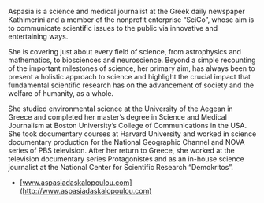 Aspasia is a science and medical journalist at the Greek daily newspaper Kathimerini and a member of the nonprofit enterprise “SciCo”, whose aim is to communicate scientific issues to the public via innovative and entertaining ways.

She is covering just about every field of science, from astrophysics and mathematics, to biosciences and neuroscience. Beyond a simple recounting of the important milestones of science, her primary aim, has always been to present a holistic approach to science and highlight the crucial impact that fundamental scientific research has on the advancement of society and the welfare of humanity, as a whole.

She studied environmental science at the University of the Aegean in Greece and completed her master’s degree in Science and Medical Journalism at Boston University’s College of Communications in the USA. She took documentary courses at Harvard University and worked in science documentary production for the National Geographic Channel and NOVA series of PBS television. After her return to Greece, she worked at the television documentary series Protagonistes and as an in-house science journalist at the National Center for Scientific Research “Demokritos”.

* [www.aspasiadaskalopoulou.com](http://www.aspasiadaskalopoulou.com)

